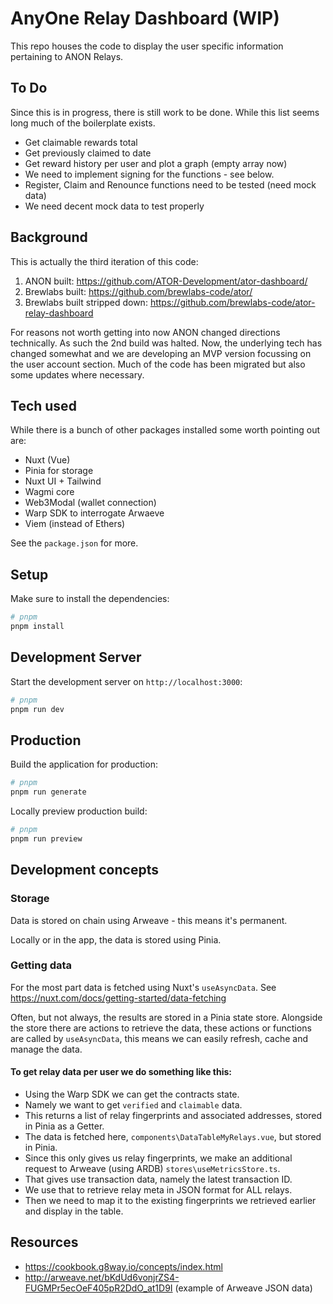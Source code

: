 # AnyOne Relay Dashboard (WIP)

This repo houses the code to display the user specific information pertaining to ANON Relays.

## To Do

Since this is in progress, there is still work to be done.
While this list seems long much of the boilerplate exists.

- Get claimable rewards total
- Get previously claimed to date
- Get reward history per user and plot a graph (empty array now)
- We need to implement signing for the functions - see below.
- Register, Claim and Renounce functions need to be tested (need mock data)
- We need decent mock data to test properly

## Background

This is actually the third iteration of this code:

1. ANON built: https://github.com/ATOR-Development/ator-dashboard/
2. Brewlabs built: https://github.com/brewlabs-code/ator/
3. Brewlabs built stripped down: https://github.com/brewlabs-code/ator-relay-dashboard

For reasons not worth getting into now ANON changed directions technically. As such the 2nd build was halted.
Now, the underlying tech has changed somewhat and we are developing an MVP version focussing on the user account section.
Much of the code has been migrated but also some updates where necessary.

## Tech used

While there is a bunch of other packages installed some worth pointing out are:

- Nuxt (Vue)
- Pinia for storage
- Nuxt UI + Tailwind
- Wagmi core
- Web3Modal (wallet connection)
- Warp SDK to interrogate Arwaeve
- Viem (instead of Ethers)

See the `package.json` for more.

## Setup

Make sure to install the dependencies:

```bash
# pnpm
pnpm install
```

## Development Server

Start the development server on `http://localhost:3000`:

```bash
# pnpm
pnpm run dev
```

## Production

Build the application for production:

```bash
# pnpm
pnpm run generate
```

Locally preview production build:

```bash
# pnpm
pnpm run preview
```

## Development concepts

### Storage

Data is stored on chain using Arweave - this means it's permanent.

Locally or in the app, the data is stored using Pinia.

### Getting data

For the most part data is fetched using Nuxt's `useAsyncData`.
See https://nuxt.com/docs/getting-started/data-fetching

Often, but not always, the results are stored in a Pinia state store.
Alongside the store there are actions to retrieve the data, these actions or functions are called by `useAsyncData`, this means we can easily refresh, cache and manage the data.

#### To get relay data per user we do something like this:

- Using the Warp SDK we can get the contracts state.
- Namely we want to get `verified` and `claimable` data.
- This returns a list of relay fingerprints and associated addresses, stored in Pinia as a Getter.
- The data is fetched here, `components\DataTableMyRelays.vue`, but stored in Pinia.
- Since this only gives us relay fingerprints, we make an additional request to Arweave (using ARDB) `stores\useMetricsStore.ts`.
- That gives use transaction data, namely the latest transaction ID.
- We use that to retrieve relay meta in JSON format for ALL relays.
- Then we need to map it to the existing fingerprints we retrieved earlier and display in the table.

## Resources

- https://cookbook.g8way.io/concepts/index.html
- http://arweave.net/bKdUd6vonjrZS4-FUGMPr5ecOeF405pR2DdO_at1D9I (example of Arweave JSON data)
